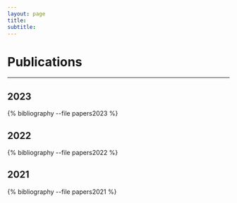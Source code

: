 ```yaml
---
layout: page
title: 
subtitle: 
---
```


# Publications

---

## 2023
{% bibliography --file papers2023 %}

## 2022
{% bibliography --file papers2022 %}

## 2021
{% bibliography --file papers2021 %}

